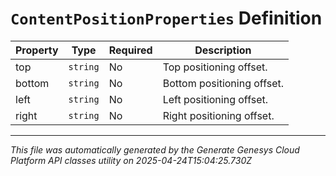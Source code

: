 # `ContentPositionProperties` Definition

| Property | Type | Required | Description |
|----------|------|----------|-------------|
| top | `string` | No | Top positioning offset. |
| bottom | `string` | No | Bottom positioning offset. |
| left | `string` | No | Left positioning offset. |
| right | `string` | No | Right positioning offset. |

---

*This file was automatically generated by the Generate Genesys Cloud Platform API classes utility on 2025-04-24T15:04:25.730Z*